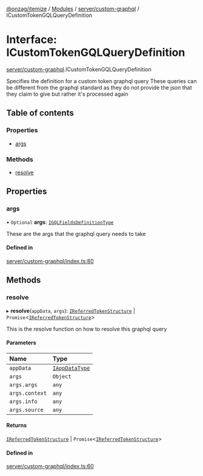 [@onzag/itemize](../README.md) / [Modules](../modules.md) / [server/custom-graphql](../modules/server_custom_graphql.md) / ICustomTokenGQLQueryDefinition

# Interface: ICustomTokenGQLQueryDefinition

[server/custom-graphql](../modules/server_custom_graphql.md).ICustomTokenGQLQueryDefinition

Specifies the definition for a custom token graphql query
These queries can be different from the graphql standard
as they do not provide the json that they claim to give
but rather it's processed again

## Table of contents

### Properties

- [args](server_custom_graphql.ICustomTokenGQLQueryDefinition.md#args)

### Methods

- [resolve](server_custom_graphql.ICustomTokenGQLQueryDefinition.md#resolve)

## Properties

### args

• `Optional` **args**: [`IGQLFieldsDefinitionType`](base_Root_gql.IGQLFieldsDefinitionType.md)

These are the args that the graphql query needs to take

#### Defined in

[server/custom-graphql/index.ts:80](https://github.com/onzag/itemize/blob/5c2808d3/server/custom-graphql/index.ts#L80)

## Methods

### resolve

▸ **resolve**(`appData`, `args`): [`IReferredTokenStructure`](server_custom_graphql.IReferredTokenStructure.md) \| `Promise`<[`IReferredTokenStructure`](server_custom_graphql.IReferredTokenStructure.md)\>

This is the resolve function on how to resolve this graphql query

#### Parameters

| Name | Type |
| :------ | :------ |
| `appData` | [`IAppDataType`](server.IAppDataType.md) |
| `args` | `Object` |
| `args.args` | `any` |
| `args.context` | `any` |
| `args.info` | `any` |
| `args.source` | `any` |

#### Returns

[`IReferredTokenStructure`](server_custom_graphql.IReferredTokenStructure.md) \| `Promise`<[`IReferredTokenStructure`](server_custom_graphql.IReferredTokenStructure.md)\>

#### Defined in

[server/custom-graphql/index.ts:60](https://github.com/onzag/itemize/blob/5c2808d3/server/custom-graphql/index.ts#L60)
